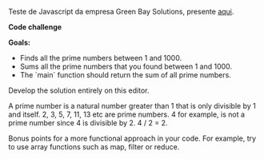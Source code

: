 <p>Teste de Javascript da empresa Green Bay Solutions, presente  <a target='_blank' href=https://westpoint.airtec.ai/render/junior-frontend-developer-f-q5-i5>aqui</a>.</p> 

<p><b>Code challenge </b></p>

<p><b>Goals:</b></p> 
<ul>
  <li>Finds all the prime numbers between 1 and 1000.</li>
  <li>Sums all the prime numbers that you found between 1 and 1000.</li>
  <li>The `main` function should return the sum of all prime numbers.</li>
</ul>
<p>Develop the solution entirely on this editor.</p>

<p>A prime number is a natural number greater than 1 that is only divisible by 1 and itself. 2, 3, 5, 7, 11, 13 etc are prime numbers. 
4 for example, is not a prime number since 4 is divisible by 2. 4 / 2 = 2.</p> 

<p>Bonus points for a more functional approach in your code. 
For example, try to use array functions such as map, filter or reduce.</p>

